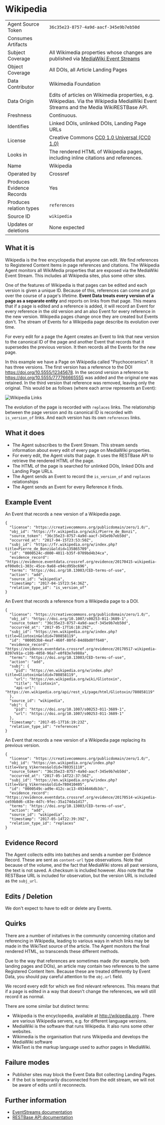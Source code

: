 # Wikipedia

| | |
|---------------------------|-|
| Agent Source Token        | `36c35e23-8757-4a9d-aacf-345e9b7eb50d` |
| Consumes Artifacts        | |
| Subject Coverage          | All Wikimedia properties whose changes are published via [MediaWiki Event Streams](https://wikitech.wikimedia.org/wiki/EventStreams)|
| Object Coverage           | All DOIs, all Article Landing Pages |
| Data Contributor          | Wikimedia Foundation |
| Data Origin               | Edits of articles on Wikimedia properties, e.g. Wikipedias. Via the Wikipedia MediaWiki Event Streams and the Media WikiRESTBase API.|
| Freshness                 | Continuous. |
| Identifies                | Linked DOIs, unlinked DOIs, Landing Page URLs |
| License                   | Creative Commons [CC0 1.0 Universal (CC0 1.0)](https://creativecommons.org/publicdomain/zero/1.0/) |
| Looks in                  | The rendered HTML of Wikipedia pages, including inline citations and references. |
| Name                      | Wikipedia |
| Operated by               | Crossref |
| Produces Evidence Records | Yes |
| Produces relation types   | `references` |
| Source ID                 | `wikipedia` |
| Updates or deletions      | None expected |

## What it is

Wikipedia is the free encyclopedia that anyone can edit. We find references to Registered Content Items in page references and citations. The Wikipedia Agent monitors all WikiMedia properties that are exposed via the MediaWiki Event Stream. This includes all Wikipedia sites, plus some other sites.

One of the features of Wikipedia is that pages can be edited and each version is given a unique ID. Because of this, references can come and go over the course of a page's lifetime. **Event Data treats every version of a page as a separate entity** and reports on links from that page. This means that if a page is edited and a reference is added, it will record an Event for every reference in the old version and an also Event for every reference in the new version. Wikipedia pages change once they are created but Events don't. The stream of Events for a Wikipedia page describe its evolution over time.

For every edit for a page the Agent creates an Event to link that new version to the canonical ID of the page and another Event that records that it supersedes the previous version. It then records all the Events for the new page.

In this example we have a Page on Wikipedia called "Psychoceramics". It has three versions. The first version has a reference to the DOI https://doi.org/10.5555/12345678. In the second version a reference to https://doi.org/10.5555/777766665555 was added and the original one was retained. In the third version that reference was removed, leaving only the original. This would be as follows (where each arrow represents an Event):

<img src="../../images/wikipedia-links.png" alt="Wikipedia Links" class="img-responsive">

The evolution of the page is recorded with `replaces` links. The relationship between the page version and its canonical ID is recorded with `is_version_of` links. And each version has its own `references` links.

## What it does

 - The Agent subscribes to the Event Stream. This stream sends information about every edit of every page on MediaWiki properties. 
 - For every edit, the Agent visits that page. It uses the RESTBase API to retrieve the rendered HTML of the page.
 - The HTML of the page is searched for unlinked DOIs, linked DOIs and Landing Page URLs.
 - The Agent sends an Event to record the `is_version_of` and `replaces` relationships
 - The Agent sends an Event for every Reference it finds.

## Example Event

An Event that records a new version of a Wikipedia page.

    {
      "license": "https://creativecommons.org/publicdomain/zero/1.0/",
      "obj_id": "https://fr.wikipedia.org/wiki/Pierre_de_Bonzi",
      "source_token": "36c35e23-8757-4a9d-aacf-345e9b7eb50d",
      "occurred_at": "2017-04-15T23:53:50Z",
      "subj_id": "https://fr.wikipedia.org/w/index.php?title=Pierre_de_Bonzi&oldid=135865709",
      "id": "0000524c-d000-4011-b35f-0709bd4b34ca",
      "evidence_record": "https://evidence.eventdata.crossref.org/evidence/20170415-wikipedia-ef00e0c1-303c-45ce-9a68-e94cd95bc696",
      "terms": "https://doi.org/10.13003/CED-terms-of-use",
      "action": "add",
      "source_id": "wikipedia",
      "timestamp": "2017-04-15T23:54:36Z",
      "relation_type_id": "is_version_of"
    }

An Event that records a reference from a Wikipedia page to a DOI.

    {
      "license": "https://creativecommons.org/publicdomain/zero/1.0/",
      "obj_id": "https://doi.org/10.1007/s00253-011-3689-1",
      "source_token": "36c35e23-8757-4a9d-aacf-345e9b7eb50d",
      "occurred_at": "2017-05-17T16:18:29Z",
      "subj_id": "https://en.wikipedia.org/w/index.php?title=Gliotoxin&oldid=780858119",
      "id": "000053b8-4eaf-460f-80fd-84d8bd0ff640",
      "evidence_record": "https://evidence.eventdata.crossref.org/evidence/20170517-wikipedia-8397e91a-c10b-4058-96a7-e0f83e7e988a",
      "terms": "https://doi.org/10.13003/CED-terms-of-use",
      "action": "add",
      "subj": {
        "pid": "https://en.wikipedia.org/w/index.php?title=Gliotoxin&oldid=780858119",
        "url": "https://en.wikipedia.org/wiki/Gliotoxin",
        "title": "Gliotoxin",
        "api-url": "https://en.wikipedia.org/api/rest_v1/page/html/Gliotoxin/780858119"
      },
      "source_id": "wikipedia",
      "obj": {
        "pid": "https://doi.org/10.1007/s00253-011-3689-1",
        "url": "https://doi.org/10.1007/s00253-011-3689-1"
      },
      "timestamp": "2017-05-17T16:19:23Z",
      "relation_type_id": "references"
    }

An Event that records a new version of a Wikipedia page replacing its previous version.

    {
      "license": "https://creativecommons.org/publicdomain/zero/1.0/",
      "obj_id": "https://en.wikipedia.org/w/index.php?title=Varg_Vikernes&oldid=780351110",
      "source_token": "36c35e23-8757-4a9d-aacf-345e9b7eb50d",
      "occurred_at": "2017-05-14T22:37:56Z",
      "subj_id": "https://en.wikipedia.org/w/index.php?title=Varg_Vikernes&oldid=780410405",
      "id": "0000549c-ad9e-412c-ac13-4934646db3dc",
      "evidence_record": "https://evidence.eventdata.crossref.org/evidence/20170514-wikipedia-ce59b8d6-c83e-4d7c-9fec-35a174da1d17",
      "terms": "https://doi.org/10.13003/CED-terms-of-use",
      "action": "add",
      "source_id": "wikipedia",
      "timestamp": "2017-05-14T22:39:39Z",
      "relation_type_id": "replaces"
    }

## Evidence Record

The Agent collects edits into batches and sends a number per Evidence Record. These are sent as `content-url` type observations. Note that because of the volume, and the fact that MediaWiki stores all past versions, the text is not saved. A checksum is included however. Also note that the RESTBase URL is included for observation, but the version URL is included as the `subj_url`.

## Edits / Deletion

We don't expect to have to edit or delete any Events.

## Quirks

There are a number of initatives in the community concerning citation and referencing in Wikipedia, leading to various ways in which links may be made in the WikiText source of the article. The Agent monitors the final rendered HTML, so transcends these different methods.

Due to the way that references are sometimes made (for example, both landing pages and DOIs), an article may contain two references to the same Registered Content Item. Because these are treated differently by Event Data, you should pay careful attention to the `obj.url` field.

We record every edit for which we find relevant references. This means that if a page is edited in a way that doesn't change the references, we will still record it as normal.

There are some similar but distinct terms:
 - Wikipedia is the encyclopedia, available at http://wikipedia.org . There are various Wikipedia servers, e.g. for different language versions.
 - MediaWiki is the software that runs Wikipedia. It also runs some other websites. 
 - Wikimedia is the organisation that runs Wikipedia and develops the MediaWiki software
 - WikiText is the markup language used to author pages in MediaWiki.

## Failure modes

 - Publisher sites may block the Event Data Bot collecting Landing Pages.
 - If the bot is temporarily disconnected from the edit stream, we will not be aware of edits until it reconnects.

## Further information

 - [EventStreams documentation](https://wikitech.wikimedia.org/wiki/EventStreams)
 - [RESTBase API documentation](https://www.mediawiki.org/wiki/RESTBase)

